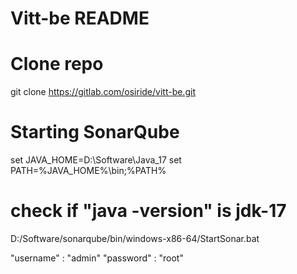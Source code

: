 # Vitt-be README

# Clone repo 
git clone https://gitlab.com/osiride/vitt-be.git

# Starting SonarQube 
set JAVA_HOME=D:\Software\Java_17
set PATH=%JAVA_HOME%\bin;%PATH%

# check if "java -version" is jdk-17
D:/Software/sonarqube/bin/windows-x86-64/StartSonar.bat

"username" : "admin"
"password" : "root"


